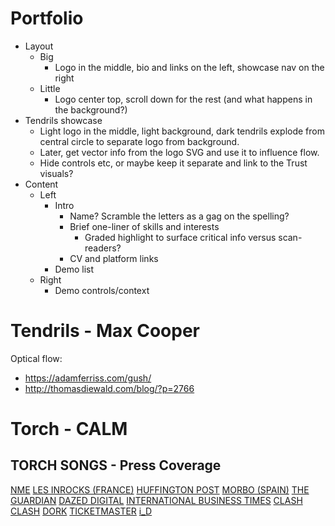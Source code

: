 # Portfolio

- Layout
  - Big
    - Logo in the middle, bio and links on the left, showcase nav on the right
  - Little
    - Logo center top, scroll down for the rest (and what happens in the background?)
- Tendrils showcase
  - Light logo in the middle, light background, dark tendrils explode from central circle to separate logo from background.
  - Later, get vector info from the logo SVG and use it to influence flow.
  - Hide controls etc, or maybe keep it separate and link to the Trust visuals?
- Content
  - Left
    - Intro
      - Name? Scramble the letters as a gag on the spelling?
      - Brief one-liner of skills and interests
        - Graded highlight to surface critical info versus scan-readers?
      - CV and platform links
    - Demo list
  - Right
    - Demo controls/context


# Tendrils - Max Cooper

Optical flow:
- https://adamferriss.com/gush/
- http://thomasdiewald.com/blog/?p=2766


# Torch - CALM

## TORCH SONGS - Press Coverage

[NME](http://www.nme.com/news/music/vaccines-justin-young-male-mental-health-calm-songs-1869249)
[LES INROCKS (FRANCE)](http://www.lesinrocks.com/2016/11/21/musique/blaenavon-reprend-everything-reminds-me-of-her-deliott-smith-bonne-cause-11881458/)
[HUFFINGTON POST](http://www.huffingtonpost.co.uk/james-scroggs/international-mens-day_b_13075130.html?utm_hp_ref=uk)
[MORBO (SPAIN)](https://ismorbo.com/years-years-hicieron-un-emotivo-cover-del-tema-both-sides-now-de-joni-mitchell/)
[THE GUARDIAN](https://www.theguardian.com/music/2016/nov/18/justin-young-olly-alexander-calm-campaign-against-living-miserably-songs-hope)
[DAZED DIGITAL](http://www.dazeddigital.com/music/article/33783/1/years-years-cover-joni-mitchell-for-mental-health-campaign)
[INTERNATIONAL BUSINESS TIMES](http://www.ibtimes.co.uk/frank-turner-years-years-vaccines-light-international-mens-day-torch-songs-1592457)
[CLASH](http://www.clashmusic.com/news/blaenavon-cover-elliott-smith)
[CLASH](http://clashmusic.com/features/keep-calm-the-vaccines-justin-hayward-young)
[DORK](http://readdork.com/news/blaenavon-cover-elliott-smith-in-support-of-calm/)
[TICKETMASTER](http://blog.ticketmaster.co.uk/news/frank-turner-joins-years-years-vaccines-torch-songs-30062/)
[i_D](https://i-d.vice.com/en_us/article/listen-to-olly-alexanders-heartbreaking-cover-of-joni-mitchells-both-sides-now)
